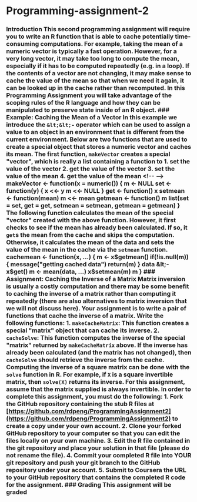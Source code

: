 # Programming-assignment-2
### Introduction  This second programming assignment will require you to write an R function that is able to cache potentially time-consuming computations. For example, taking the mean of a numeric vector is typically a fast operation. However, for a very long vector, it may take too long to compute the mean, especially if it has to be computed repeatedly (e.g. in a loop). If the contents of a vector are not changing, it may make sense to cache the value of the mean so that when we need it again, it can be looked up in the cache rather than recomputed. In this Programming Assignment you will take advantage of the scoping rules of the R language and how they can be manipulated to preserve state inside of an R object.  ### Example: Caching the Mean of a Vector  In this example we introduce the `&lt;&lt;-` operator which can be used to assign a value to an object in an environment that is different from the current environment. Below are two functions that are used to create a special object that stores a numeric vector and caches its mean.  The first function, `makeVector` creates a special "vector", which is really a list containing a function to  1.  set the value of the vector 2.  get the value of the vector 3.  set the value of the mean 4.  get the value of the mean  &lt;!-- -->      makeVector &lt;- function(x = numeric()) {             m &lt;- NULL             set &lt;- function(y) {                     x &lt;&lt;- y                     m &lt;&lt;- NULL             }             get &lt;- function() x             setmean &lt;- function(mean) m &lt;&lt;- mean             getmean &lt;- function() m             list(set = set, get = get,                  setmean = setmean,                  getmean = getmean)     }  The following function calculates the mean of the special "vector" created with the above function. However, it first checks to see if the mean has already been calculated. If so, it `get`s the mean from the cache and skips the computation. Otherwise, it calculates the mean of the data and sets the value of the mean in the cache via the `setmean` function.      cachemean &lt;- function(x, ...) {             m &lt;- x$getmean()             if(!is.null(m)) {                     message("getting cached data")                     return(m)             }             data &lt;- x$get()             m &lt;- mean(data, ...)             x$setmean(m)             m     }  ### Assignment: Caching the Inverse of a Matrix  Matrix inversion is usually a costly computation and there may be some benefit to caching the inverse of a matrix rather than computing it repeatedly (there are also alternatives to matrix inversion that we will not discuss here). Your assignment is to write a pair of functions that cache the inverse of a matrix.  Write the following functions:  1.  `makeCacheMatrix`: This function creates a special "matrix" object     that can cache its inverse. 2.  `cacheSolve`: This function computes the inverse of the special     "matrix" returned by `makeCacheMatrix` above. If the inverse has     already been calculated (and the matrix has not changed), then     `cacheSolve` should retrieve the inverse from the cache.  Computing the inverse of a square matrix can be done with the `solve` function in R. For example, if `X` is a square invertible matrix, then `solve(X)` returns its inverse.  For this assignment, assume that the matrix supplied is always invertible.  In order to complete this assignment, you must do the following:  1.  Fork the GitHub repository containing the stub R files at     [https://github.com/rdpeng/ProgrammingAssignment2](https://github.com/rdpeng/ProgrammingAssignment2)     to create a copy under your own account. 2.  Clone your forked GitHub repository to your computer so that you can     edit the files locally on your own machine. 3.  Edit the R file contained in the git repository and place your     solution in that file (please do not rename the file). 4.  Commit your completed R file into YOUR git repository and push your     git branch to the GitHub repository under your account. 5.  Submit to Coursera the URL to your GitHub repository that contains     the completed R code for the assignment.  ### Grading  This assignment will be graded 

